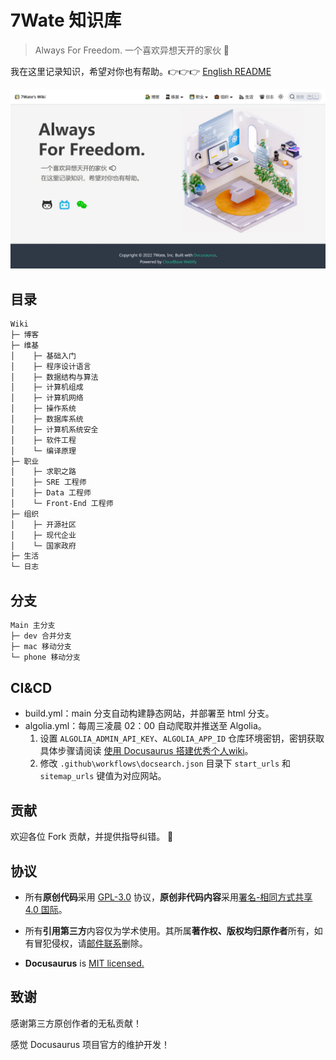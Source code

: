 # 7Wate 知识库

> Always For Freedom.
> 一个喜欢异想天开的家伙 💨

我在这里记录知识，希望对你也有帮助。👉👉👉 [English README](README_EN.md)

![站点首页](static/img/index.jpg)

## 目录

```markdown
Wiki
├─ 博客
├─ 维基
│    ├─ 基础入门
│    ├─ 程序设计语言
│    ├─ 数据结构与算法
│    ├─ 计算机组成
│    ├─ 计算机网络
│    ├─ 操作系统
│    ├─ 数据库系统
│    ├─ 计算机系统安全
│    ├─ 软件工程
│    └─ 编译原理
├─ 职业
│    ├─ 求职之路
│    ├─ SRE 工程师
│    ├─ Data 工程师
│    └─ Front-End 工程师
├─ 组织
│    ├─ 开源社区
│    ├─ 现代企业
│    └─ 国家政府
├─ 生活
└─ 日志
```

## 分支

```markdown
Main 主分支
├─ dev 合并分支
├─ mac 移动分支
└─ phone 移动分支
```

## CI&CD

 - build.yml：main 分支自动构建静态网站，并部署至 html 分支。
 - algolia.yml：每周三凌晨 02：00 自动爬取并推送至 Algolia。
	 1. 设置 `ALGOLIA_ADMIN_API_KEY`、`ALGOLIA_APP_ID` 仓库环境密钥，密钥获取具体步骤请阅读 [使用 Docusaurus 搭建优秀个人wiki](https://blog.7wate.com/?p=75)。
	 2. 修改 `.github\workflows\docsearch.json` 目录下 `start_urls` 和 `sitemap_urls` 键值为对应网站。


## 贡献

欢迎各位 Fork 贡献，并提供指导纠错。 👊

## 协议

- 所有**原创代码**采用 [GPL-3.0](http://www.thebigfly.com/gnu/FDLv1.3/) 协议，**原创非代码内容**采用[署名-相同方式共享 4.0 国际](http://creativecommons.org/licenses/by-sa/4.0/)。

- 所有**引用第三方**内容仅为学术使用。其所属**著作权、版权均归原作者**所有，如有冒犯侵权，请[邮件联系](mailto:admin@7wate.com)删除。

- **Docusaurus** is [MIT licensed.](https://github.com/facebook/docusaurus/blob/main/LICENSE)

## 致谢

感谢第三方原创作者的无私贡献！

感觉 Docusaurus 项目官方的维护开发！
